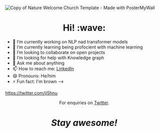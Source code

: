 ![Copy of Nature Welcome Church Template - Made with PosterMyWall](https://user-images.githubusercontent.com/46840482/99074474-17e49a80-25b8-11eb-8702-b33ca12289ae.jpg)

<h1 align='center'> Hi! :wave:</h1>

- 🔭 I’m currently working on NLP nad transformer models
- 🌱 I’m currently learning being profocient with machine learning
- 👯 I’m looking to collaborate on open projects
- 🤔 I’m looking for help with Knowledge graph 
- 💬 Ask me about anything
- 📫 How to reach me: [LinkedIn](www.linkedin.com/in/jishnu-jayaraj-9299b7b5)
- 😄 Pronouns: He/him
- ⚡ Fun fact: I'm brown
-->

https://twitter.com/ji5hnu


<p align='center'>For enquiries on <a href="https://twitter.com/ji5hnu">Twitter</a>.</p>

<h1 align='center'><i>Stay awesome!</i></h1>
